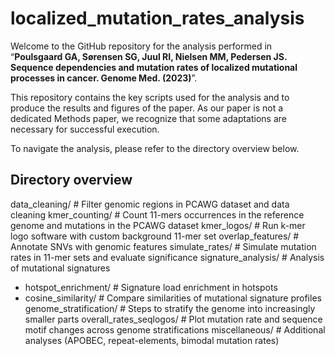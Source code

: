 # localized_mutation_rates_analysis

Welcome to the GitHub repository for the analysis performed in “**Poulsgaard GA, Sørensen SG, Juul RI, Nielsen MM, Pedersen JS. Sequence dependencies and mutation rates of localized mutational processes in cancer. Genome Med. (2023)**”.

This repository contains the key scripts used for the analysis and to produce the results and figures of the paper. As our paper is not a dedicated Methods paper, we recognize that some adaptations are necessary for successful execution.

To navigate the analysis, please refer to the directory overview below.

## Directory overview
data_cleaning/	 	      # Filter genomic regions in PCAWG dataset and data cleaning
kmer_counting/          # Count 11-mers occurrences in the reference genome and mutations in the PCAWG dataset
kmer_logos/	          	# Run k-mer logo software with custom background 11-mer set
overlap_features/	      # Annotate SNVs with genomic features
simulate_rates/	        # Simulate mutation rates in 11-mer sets and evaluate significance
signature_analysis/	    # Analysis of mutational signatures
- hotspot_enrichment/		# Signature load enrichment in hotspots
- cosine_similarity/		# Compare similarities of mutational signature profiles
genome_stratification/	# Steps to stratify the genome into increasingly smaller parts
overall_rates_seqlogos/	# Plot mutation rate and sequence motif changes across genome stratifications
miscellaneous/	        # Additional analyses (APOBEC, repeat-elements, bimodal mutation rates)
